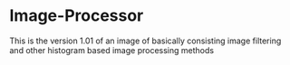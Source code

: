 # Image-Processor
This is the version 1.01 of an image of basically consisting image filtering and other histogram based image processing methods
